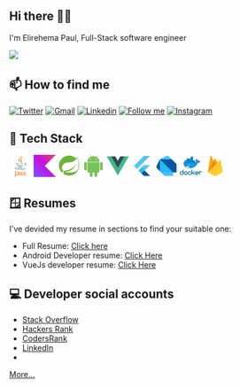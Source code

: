 
## Hi there 👋🏾
I'm Elirehema Paul, Full-Stack software engineer

![](https://github-readme-stats.vercel.app/api?username=elirehema&bg_color=30,2CB673,2F4454&title_color=fff&text_color=fff&show_icons=true&theme=radical&include_all_commits=true&count_private=true&line_height=30)

## 📫 How to find me
[![Twitter](https://img.shields.io/twitter/follow/elixml?label=Follow&style=social)](https://www.instagram.com/elixml)
[![Gmail](https://img.shields.io/badge/-Gmail-c14438?style=flat&logo=Gmail&logoColor=white)](mailto:elirehemapaulo@gmail.com)
[![Linkedin](https://img.shields.io/badge/-LinkedIn-blue?style=flat&logo=Linkedin&logoColor=white)](https://www.linkedin.com/in/elirehema)
[<img src="https://img.shields.io/github/followers/elirehema?label=follow&style=social" height="22" title="Follow me" />](https://github.com/elirehema) 
[![Instagram](https://img.shields.io/badge/-Instagram-c13584?style=flat&labelColor=c13584&logo=instagram&logoColor=white)](https://www.instagram.com/elixmli)

## 💬 Tech Stack

 <img height="40" src="https://raw.githubusercontent.com/github/explore/80688e429a7d4ef2fca1e82350fe8e3517d3494d/topics/java/java.png"></code>
 <img height="40" src="https://raw.githubusercontent.com/github/explore/80688e429a7d4ef2fca1e82350fe8e3517d3494d/topics/kotlin/kotlin.png"></code>
 <img height="40" src="https://raw.githubusercontent.com/github/explore/80688e429a7d4ef2fca1e82350fe8e3517d3494d/topics/spring-boot/spring-boot.png"></code>
 <img height="40" src="https://raw.githubusercontent.com/github/explore/80688e429a7d4ef2fca1e82350fe8e3517d3494d/topics/android/android.png"></code>
 <img height="40" src="https://raw.githubusercontent.com/github/explore/80688e429a7d4ef2fca1e82350fe8e3517d3494d/topics/vue/vue.png"></code>
 <img height="40" src="https://raw.githubusercontent.com/github/explore/80688e429a7d4ef2fca1e82350fe8e3517d3494d/topics/flutter/flutter.png"></code>
 <img height="40" src="https://raw.githubusercontent.com/github/explore/80688e429a7d4ef2fca1e82350fe8e3517d3494d/topics/dart/dart.png"></code>
 <img height="40" src="https://raw.githubusercontent.com/github/explore/80688e429a7d4ef2fca1e82350fe8e3517d3494d/topics/docker/docker.png"></code>
 <img height="40" src="https://raw.githubusercontent.com/github/explore/80688e429a7d4ef2fca1e82350fe8e3517d3494d/topics/firebase/firebase.png"></code>
 
 ## 🪟 Resumes
 I've devided my resume in sections to find your suitable one:
 - Full Resume: [Click here](https://docs.google.com/document/d/1VIehoZ4DlCa_uIbCen1RZxcbsnczNKpQkwpk_v7AI_4/edit?usp=sharing)
 - Android Developer resume: [Click Here](https://docs.google.com/document/d/1uL5RaIIwiAq4Ycy_XmvshP0Z1UEkoczQdfIRQWW_0z4/edit?usp=sharing)
 - VueJs developer resume: [Click Here](https://docs.google.com/document/d/11ahbkhyYIoZ7yZX2MVfPuAnJkd8BfzDAwNZA06zihPA/edit?usp=sharing)
 
 ## 💻 Developer social accounts
 - [Stack Overflow](https://stackoverflow.com/users/7098524/eli)
 - [Hackers Rank](https://www.hackerrank.com/elirehemapaulo?h_r=internal-search&hr_r=1)
 - [CodersRank](https://cv.codersrank.io/elirehema)
 - [LinkedIn](linkedin.com/in/elirehema)
 - 
[More...](https://dev.page/elirehema)
